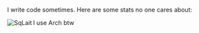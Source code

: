 I write code sometimes. Here are some stats no one cares about:
<p><img align="left" src="https://github-readme-stats.vercel.app/api/top-langs?username=SqLait&show_icons=true&locale=en&layout=compact" alt="SqLait" /></p>





I use Arch btw
